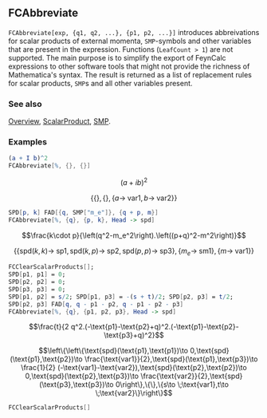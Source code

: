 ## FCAbbreviate

`FCAbbreviate[exp, {q1, q2, ...}, {p1, p2, ...}]` introduces abbreivations for scalar products of external momenta, `SMP`-symbols and other variables that are present in the expression. Functions (`LeafCount > 1`) are not supported. The main purpose is to simplify the export of FeynCalc expressions to other software tools that might not provide the richness of Mathematica's syntax. The result is returned as a list of replacement rules for scalar products, `SMP`s and all other variables present.

### See also

[Overview](Extra/FeynCalc.md), [ScalarProduct](ScalarProduct.md), [SMP](SMP.md).

### Examples

```mathematica
(a + I b)^2
FCAbbreviate[%, {}, {}]
```

$$(a+i b)^2$$

$$\{\{\},\{\},\{a\to \;\text{var1},b\to \;\text{var2}\}\}$$

```mathematica
SPD[p, k] FAD[{q, SMP["m_e"]}, {q + p, m}]
FCAbbreviate[%, {q}, {p, k}, Head -> spd]
```

$$\frac{k\cdot p}{\left(q^2-m_e^2\right).\left((p+q)^2-m^2\right)}$$

$$\left\{\{\text{spd}(k,k)\to \;\text{sp1},\text{spd}(k,p)\to \;\text{sp2},\text{spd}(p,p)\to \;\text{sp3}\},\left\{m_e\to \;\text{sm1}\right\},\{m\to \;\text{var1}\}\right\}$$

```mathematica
FCClearScalarProducts[]; 
SPD[p1, p1] = 0;
SPD[p2, p2] = 0;
SPD[p3, p3] = 0;
SPD[p1, p2] = s/2; SPD[p1, p3] = -(s + t)/2; SPD[p2, p3] = t/2;
SPD[p2, p3] FAD[q, q - p1 - p2, q - p1 - p2 - p3]
FCAbbreviate[%, {q}, {p1, p2, p3}, Head -> spd]
```

$$\frac{t}{2 q^2.(-\text{p1}-\text{p2}+q)^2.(-\text{p1}-\text{p2}-\text{p3}+q)^2}$$

$$\left\{\left\{\text{spd}(\text{p1},\text{p1})\to 0,\text{spd}(\text{p1},\text{p2})\to \frac{\text{var1}}{2},\text{spd}(\text{p1},\text{p3})\to \frac{1}{2} (-\text{var1}-\text{var2}),\text{spd}(\text{p2},\text{p2})\to 0,\text{spd}(\text{p2},\text{p3})\to \frac{\text{var2}}{2},\text{spd}(\text{p3},\text{p3})\to 0\right\},\{\},\{s\to \;\text{var1},t\to \;\text{var2}\}\right\}$$

```mathematica
FCClearScalarProducts[]
```
